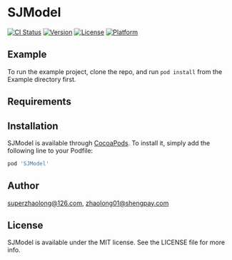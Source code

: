 # SJModel

[![CI Status](http://img.shields.io/travis/superzhaolong@126.com/SJModel.svg?style=flat)](https://travis-ci.org/superzhaolong@126.com/SJModel)
[![Version](https://img.shields.io/cocoapods/v/SJModel.svg?style=flat)](http://cocoapods.org/pods/SJModel)
[![License](https://img.shields.io/cocoapods/l/SJModel.svg?style=flat)](http://cocoapods.org/pods/SJModel)
[![Platform](https://img.shields.io/cocoapods/p/SJModel.svg?style=flat)](http://cocoapods.org/pods/SJModel)

## Example

To run the example project, clone the repo, and run `pod install` from the Example directory first.

## Requirements

## Installation

SJModel is available through [CocoaPods](http://cocoapods.org). To install
it, simply add the following line to your Podfile:

```ruby
pod 'SJModel'
```

## Author

superzhaolong@126.com, zhaolong01@shengpay.com

## License

SJModel is available under the MIT license. See the LICENSE file for more info.
